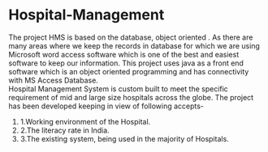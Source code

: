 # Hospital-Management

The project HMS is based on the database, object oriented . As there are many areas where we keep the records in database for which we are using Microsoft word access software which is one of the best and easiest software to keep our information. This project uses java as a front end software which is an object oriented programming and has connectivity with MS Access  Database.<br>
Hospital Management System is custom built to meet the specific requirement of mid and large size hospitals across the globe.
The project has been developed keeping in view of following accepts-
<ol>
<li>1.Working environment of the Hospital.</li>
<li>2.The literacy rate in India.</li>
<li>3.The existing system, being used in the majority of Hospitals.
</ol>

